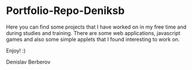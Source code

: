 # Portfolio-Repo-Deniksb

Here you can find some projects that I have worked on in my free time and during studies and training.
There are some web applications, javascript games and also some simple applets that I found interesting to work on.

Enjoy! :)

Denislav Berberov
